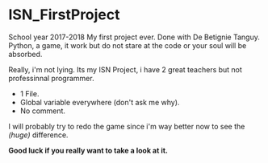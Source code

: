 # ISN_FirstProject
School year 2017-2018
My first project ever. 
Done with De Betignie Tanguy.
Python, a game, it work but do not stare at the code or your soul will be absorbed.

Really, i'm not lying. Its my ISN Project, i have 2 great teachers but not professinnal programmer.

- 1 File.
- Global variable everywhere (don't ask me why).
- No comment.

I will probably try to redo the game since i'm way better now to see the *(huge)* difference.

**Good luck if you really want to take a look at it.**